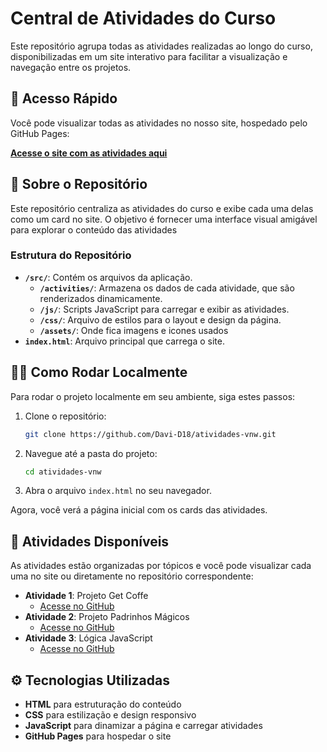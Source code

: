 # Central de Atividades do Curso

Este repositório agrupa todas as atividades realizadas ao longo do curso, disponibilizadas em um site interativo para facilitar a visualização e navegação entre os projetos.

## 🔗 Acesso Rápido

Você pode visualizar todas as atividades no nosso site, hospedado pelo GitHub Pages:

[**Acesse o site com as atividades aqui**](https://davi-d18.github.io/atividades-vnw)

## 📖 Sobre o Repositório

Este repositório centraliza as atividades do curso e exibe cada uma delas como um card no site. O objetivo é fornecer uma interface visual amigável para explorar o conteúdo das atividades

### Estrutura do Repositório

- **`/src/`**: Contém os arquivos da aplicação.
  - **`/activities/`**: Armazena os dados de cada atividade, que são renderizados dinamicamente.
  - **`/js/`**: Scripts JavaScript para carregar e exibir as atividades.
  - **`/css/`**: Arquivo de estilos para o layout e design da página. 
  - **`/assets/`**: Onde fica imagens e icones usados
- **`index.html`**: Arquivo principal que carrega o site.


## 👨‍💻 Como Rodar Localmente

Para rodar o projeto localmente em seu ambiente, siga estes passos:

1. Clone o repositório:
    ```bash
    git clone https://github.com/Davi-D18/atividades-vnw.git
    ```
2. Navegue até a pasta do projeto:
    ```bash
    cd atividades-vnw
    ```
3. Abra o arquivo `index.html` no seu navegador.

Agora, você verá a página inicial com os cards das atividades.

## 📂 Atividades Disponíveis

As atividades estão organizadas por tópicos e você pode visualizar cada uma no site ou diretamente no repositório correspondente:

- **Atividade 1**: Projeto Get Coffe  
  - [Acesse no GitHub](https://davi-d18.github.io/atividades-vnw/src/activities/atv01_projeto-coffe)
- **Atividade 2**: Projeto Padrinhos Mágicos  
  - [Acesse no GitHub](https://davi-d18.github.io/atividades-vnw/src/activities/atv02_padrinhos-magicos)
- **Atividade 3**: Lógica JavaScript  
  - [Acesse no GitHub](https://davi-d18.github.io/atividades-vnw/src/activities/atv03_logica-js)

## ⚙️ Tecnologias Utilizadas

- **HTML** para estruturação do conteúdo
- **CSS** para estilização e design responsivo
- **JavaScript** para dinamizar a página e carregar atividades
- **GitHub Pages** para hospedar o site



